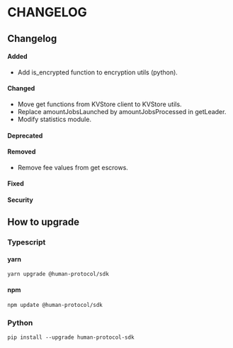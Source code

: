 # CHANGELOG

## Changelog

#### Added

* Add is\_encrypted function to encryption utils (python).

#### Changed

* Move get functions from KVStore client to KVStore utils.
* Replace amountJobsLaunched by amountJobsProcessed in getLeader.
* Modify statistics module.

#### Deprecated

#### Removed

* Remove fee values from get escrows.

#### Fixed

#### Security

## How to upgrade

### Typescript

#### yarn

```
yarn upgrade @human-protocol/sdk
```

#### npm

```
npm update @human-protocol/sdk
```

### Python

```
pip install --upgrade human-protocol-sdk
```
